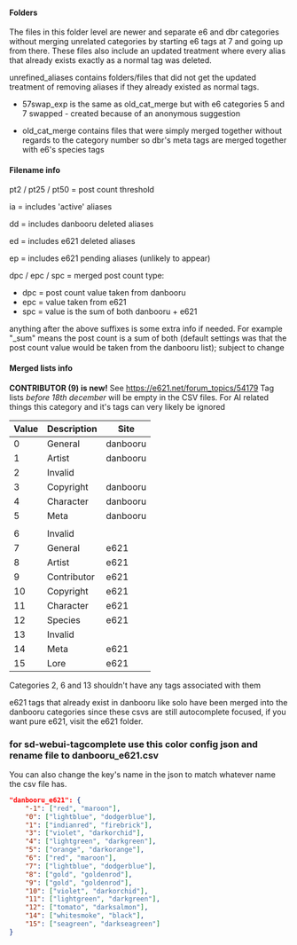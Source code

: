 #### Folders

The files in this folder level are newer and separate e6 and dbr categories without merging unrelated categories by starting e6 tags at 7 and going up from there. These files also include an updated treatment where every alias that already exists exactly as a normal tag was deleted.

unrefined_aliases contains folders/files that did not get the updated treatment of removing aliases if they already existed as normal tags.

- 57swap_exp is the same as old_cat_merge but with e6 categories 5 and 7 swapped - created because of an anonymous suggestion

- old_cat_merge contains files that were simply merged together without regards to the category number so dbr's meta tags are merged together with e6's species tags

#### Filename info

pt2 / pt25 / pt50 = post count threshold

ia = includes 'active' aliases

dd = includes danbooru deleted aliases

ed = includes e621 deleted aliases

ep = includes e621 pending aliases (unlikely to appear)

dpc / epc / spc = merged post count type:

- dpc = post count value taken from danbooru
- epc = value taken from e621
- spc = value is the sum of both danbooru + e621

anything after the above suffixes is some extra info if needed. For example "_sum" means the post count is a sum of both (default settings was that the post count value would be taken from the danbooru list); subject to change

#### Merged lists info

**CONTRIBUTOR (9) is new!** See <https://e621.net/forum_topics/54179>
Tag lists *before 18th december* will be empty in the CSV files. For AI related things this category and it's tags can very likely be ignored

| Value | Description | Site |
|-------|-------------|------|
|0     | General     | danbooru |
|1     | Artist      | danbooru |
|2     | Invalid     |  |
|3     | Copyright   | danbooru |
|4     | Character   | danbooru |
|5     | Meta        | danbooru |
|       |             |          |
|6     | Invalid     |  |
|7     | General     | e621 |
|8     | Artist      | e621 |
|9     | Contributor | e621 |
|10     | Copyright   | e621 |
|11     | Character   | e621 |
|12     | Species     | e621 |
|13     | Invalid     |  |
|14     | Meta        | e621 |
|15     | Lore        | e621 |

Categories 2, 6 and 13 shouldn't have any tags associated with them

e621 tags that already exist in danbooru like solo have been merged into the danbooru categories since these csvs are still autocomplete focused, if you want pure e621, visit the e621 folder.

### for sd-webui-tagcomplete use this color config json and rename file to danbooru_e621.csv

You can also change the key's name in the json to match whatever name the csv file has.

```json
"danbooru_e621": {
    "-1": ["red", "maroon"],
    "0": ["lightblue", "dodgerblue"],
    "1": ["indianred", "firebrick"],
    "3": ["violet", "darkorchid"],
    "4": ["lightgreen", "darkgreen"],
    "5": ["orange", "darkorange"],
    "6": ["red", "maroon"],
    "7": ["lightblue", "dodgerblue"],
    "8": ["gold", "goldenrod"],
    "9": ["gold", "goldenrod"],
    "10": ["violet", "darkorchid"],
    "11": ["lightgreen", "darkgreen"],
    "12": ["tomato", "darksalmon"],
    "14": ["whitesmoke", "black"],
    "15": ["seagreen", "darkseagreen"]
}
```
